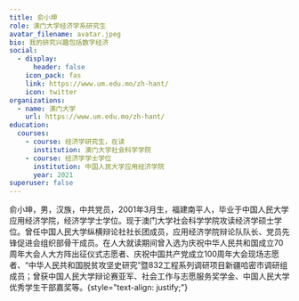 ```yaml
---
title: 俞小坤
role: 澳门大学经济学系研究生
avatar_filename: avatar.jpeg
bio: 我的研究兴趣包括数字经济
social:
  - display:
      header: false
    icon_pack: fas
    link: https://www.um.edu.mo/zh-hant/
    icon: twitter
organizations:
  - name: 澳门大学
    url: https://www.um.edu.mo/zh-hant/
education:
  courses:
    - course: 经济学研究生，在读
      institution: 澳门大学社会科学学院
    - course: 经济学学士学位
      institution: 中国人民大学应用经济学院
      year: 2021
superuser: false
---
```

俞小坤，男，汉族，中共党员，2001年3月生，福建南平人，毕业于中国人民大学应用经济学院，经济学学士学位。现于澳门大学社会科学学院攻读经济学硕士学位。曾任中国人民大学纵横辩论社社长团成员，应用经济学院辩论队队长、党员先锋促进会组织部骨干成员。在人大就读期间曾入选为庆祝中华人民共和国成立70周年大会人大方阵出征仪式志愿者、庆祝中国共产党成立100周年大会现场志愿者、“中华人民共和国脱贫攻坚史研究”暨832工程系列调研项目新疆哈密市调研组成员；曾获中国人民大学辩论赛亚军、社会工作与志愿服务奖学金、中国人民大学优秀学生干部嘉奖等。{style="text-align: justify;"}